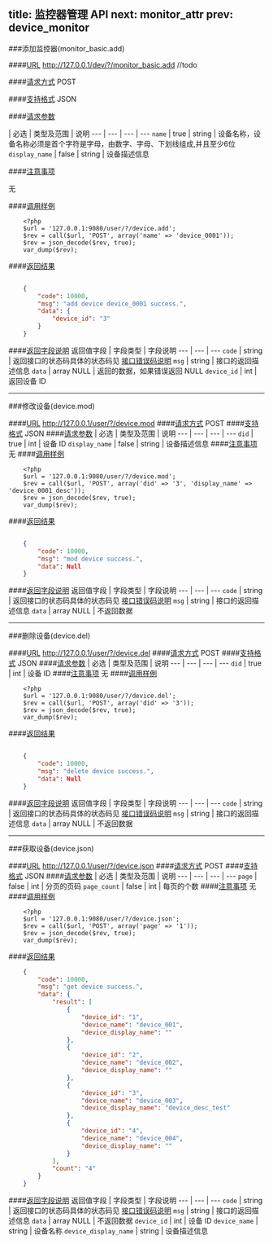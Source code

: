 title: 监控器管理 API
next: monitor_attr
prev: device_monitor
---

###添加监控器(monitor_basic.add)

####[URL](#add_url) 
http://127.0.0.1/dev/?/monitor_basic.add
//todo

####[请求方式](#add_post)
POST

####[支持格式](#add_json)
JSON 

####[请求参数](#add_param)

  | 必选 | 类型及范围 | 说明
--- | --- | --- | ---
`name` | true | string | 设备名称，设备名称必须是首个字符是字母，由数字、字母、下划线组成,并且至少6位
`display_name` | false | string | 设备描述信息

####[注意事项](#add_notice)

无

####[调用样例](#add_example)

```
	<?php
	$url = '127.0.0.1:9080/user/?/device.add';
	$rev = call($url, 'POST', array('name' => 'device_0001'));
	$rev = json_decode($rev, true);
	var_dump($rev);
```

####[返回结果](#add_result)
``` json

	{
		"code": 10000,
		"msg": "add device device_0001 success.",
		"data": {
			"device_id": "3"
		}
	}

```
####[返回字段说明](#add_result_dis)
返回值字段 | 字段类型 | 字段说明
--- | --- | ---
`code` | string | 返回接口的状态码具体的状态码见 [接口错误码说明](api_errno.html) 
`msg`  | string | 接口的返回描述信息
`data` | array NULL  | 返回的数据，如果错误返回 NULL
`device_id` | int | 返回设备 ID

---
###修改设备(device.mod)

####[URL](#mod_url) 
http://127.0.0.1/user/?/device.mod
####[请求方式](#mod_post)
POST
####[支持格式](#mod_json)
JSON 
####[请求参数](#mod_param)
  | 必选 | 类型及范围 | 说明
--- | --- | --- | ---
`did` | true | int     | 设备 ID
`display_name` | false | string    | 设备描述信息
####[注意事项](#mod_notice)
无
####[调用样例](#mod_example)
```
	<?php
	$url = '127.0.0.1:9080/user/?/device.mod';
	$rev = call($url, 'POST', array('did' => '3', 'display_name' => 'device_0001_desc'));
	$rev = json_decode($rev, true);
	var_dump($rev);
```
####[返回结果](#mod_result)
``` json

	{
		"code": 10000,
		"msg": "mod device success.",
		"data": Null 
	}

```
####[返回字段说明](#mod_result_dis)
返回值字段 | 字段类型 | 字段说明
--- | --- | ---
`code` | string | 返回接口的状态码具体的状态码见 [接口错误码说明](api_errno.html) 
`msg`  | string | 接口的返回描述信息
`data` | array NULL  | 不返回数据


---
###删除设备(device.del)

####[URL](#del_url) 
http://127.0.0.1/user/?/device.del
####[请求方式](#del_post)
POST
####[支持格式](#del_json)
JSON 
####[请求参数](#del_param)
  | 必选 | 类型及范围 | 说明
--- | --- | --- | ---
`did` | true | int     | 设备 ID
####[注意事项](#del_notice)
无
####[调用样例](#del_example)
```
	<?php
	$url = '127.0.0.1:9080/user/?/device.del';
	$rev = call($url, 'POST', array('did' => '3'));
	$rev = json_decode($rev, true);
	var_dump($rev);
```
####[返回结果](#del_result)
``` json

	{
		"code": 10000,
		"msg": "delete device success.",
		"data": Null 
	}

```
####[返回字段说明](#del_result_dis)
返回值字段 | 字段类型 | 字段说明
--- | --- | ---
`code` | string | 返回接口的状态码具体的状态码见 [接口错误码说明](api_errno.html) 
`msg`  | string | 接口的返回描述信息
`data` | array NULL  | 不返回数据

---
###获取设备(device.json)

####[URL](#json_url) 
http://127.0.0.1/user/?/device.json
####[请求方式](#json_post)
POST
####[支持格式](#json_json)
JSON 
####[请求参数](#json_param)
  | 必选 | 类型及范围 | 说明
--- | --- | --- | ---
`page` | false | int     | 分页的页码
`page_count` | false | int     | 每页的个数
####[注意事项](#json_notice)
无
####[调用样例](#json_example)
```
	<?php
	$url = '127.0.0.1:9080/user/?/device.json';
	$rev = call($url, 'POST', array('page' => '1'));
	$rev = json_decode($rev, true);
	var_dump($rev);
```
####[返回结果](#json_result)
``` json
	{
		"code": 10000,
		"msg": "get device success.",
		"data": {
			"result": [
				{
					"device_id": "1",
					"device_name": "device_001",
					"device_display_name": ""
				},
				{
					"device_id": "2",
					"device_name": "device_002",
					"device_display_name": ""
				},
				{
					"device_id": "3",
					"device_name": "device_003",
					"device_display_name": "device_desc_test"
				},
				{
					"device_id": "4",
					"device_name": "device_004",
					"device_display_name": ""
				}
			],
			"count": "4"
		}
	}
```
####[返回字段说明](#json_result_dis)
返回值字段 | 字段类型 | 字段说明
--- | --- | ---
`code` | string | 返回接口的状态码具体的状态码见 [接口错误码说明](api_errno.html) 
`msg`  | string | 接口的返回描述信息
`data` | array NULL  | 不返回数据
`device_id` | int | 设备 ID
`device_name` | string | 设备名称
`device_display_name` | string | 设备描述信息



